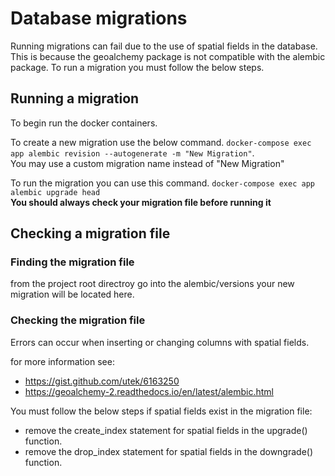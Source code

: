 # Database migrations
Running migrations can fail due to the use of spatial fields in the database. This is because the geoalchemy package is not compatible with the alembic package.
To run a migration you must follow the below steps.

## Running a migration
To begin run the docker containers.

To create a new migration use the below command. ```docker-compose exec app alembic revision --autogenerate -m "New Migration"```.
<br>You may use a custom migration name instead of "New Migration"


To run the migration you can use this command. ```docker-compose exec app alembic upgrade head``` 
<br> **You should always check your migration file before running it** 


## Checking a migration file

### Finding the migration file
from the project root directroy go into the alembic/versions
your new migration will be located here. 

### Checking the migration file
Errors can occur when inserting or changing columns with spatial fields. 

for more information see: 
- https://gist.github.com/utek/6163250
- https://geoalchemy-2.readthedocs.io/en/latest/alembic.html

You must follow the below steps if spatial fields exist in the migration file: 

- remove the create_index statement for spatial fields in the upgrade() function.
- remove the drop_index statement for spatial fields  in the downgrade() function.
